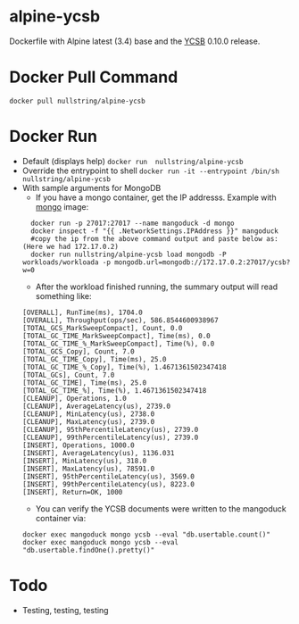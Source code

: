 # alpine-ycsb
Dockerfile with Alpine latest (3.4) base and the [YCSB](https://github.com/brianfrankcooper/YCSB) 0.10.0 release.

# Docker Pull Command
```docker pull nullstring/alpine-ycsb```

# Docker Run
* Default (displays help)
  ```docker run  nullstring/alpine-ycsb```
* Override the entrypoint to shell
  ```docker run -it --entrypoint /bin/sh nullstring/alpine-ycsb```
* With sample arguments for MongoDB
  * If you have a mongo container, get the IP addresss.
  Example with [mongo](https://hub.docker.com/_/mongo/) image:
  ```
    docker run -p 27017:27017 --name mangoduck -d mongo
    docker inspect -f "{{ .NetworkSettings.IPAddress }}" mangoduck
    #copy the ip from the above command output and paste below as: (Here we had 172.17.0.2)
    docker run nullstring/alpine-ycsb load mongodb -P workloads/workloada -p mongodb.url=mongodb://172.17.0.2:27017/ycsb?w=0
  ```
  * After the workload finished running, the summary output will read something like:
  ```
  [OVERALL], RunTime(ms), 1704.0
  [OVERALL], Throughput(ops/sec), 586.8544600938967
  [TOTAL_GCS_MarkSweepCompact], Count, 0.0
  [TOTAL_GC_TIME_MarkSweepCompact], Time(ms), 0.0
  [TOTAL_GC_TIME_%_MarkSweepCompact], Time(%), 0.0
  [TOTAL_GCS_Copy], Count, 7.0
  [TOTAL_GC_TIME_Copy], Time(ms), 25.0
  [TOTAL_GC_TIME_%_Copy], Time(%), 1.4671361502347418
  [TOTAL_GCs], Count, 7.0
  [TOTAL_GC_TIME], Time(ms), 25.0
  [TOTAL_GC_TIME_%], Time(%), 1.4671361502347418
  [CLEANUP], Operations, 1.0
  [CLEANUP], AverageLatency(us), 2739.0
  [CLEANUP], MinLatency(us), 2738.0
  [CLEANUP], MaxLatency(us), 2739.0
  [CLEANUP], 95thPercentileLatency(us), 2739.0
  [CLEANUP], 99thPercentileLatency(us), 2739.0
  [INSERT], Operations, 1000.0
  [INSERT], AverageLatency(us), 1136.031
  [INSERT], MinLatency(us), 318.0
  [INSERT], MaxLatency(us), 78591.0
  [INSERT], 95thPercentileLatency(us), 3569.0
  [INSERT], 99thPercentileLatency(us), 8223.0
  [INSERT], Return=OK, 1000
  ```
  * You can verify the YCSB documents were written to the mangoduck container via:
  ```
  docker exec mangoduck mongo ycsb --eval "db.usertable.count()"
  docker exec mangoduck mongo ycsb --eval "db.usertable.findOne().pretty()"
  ```
# Todo
* Testing, testing, testing
